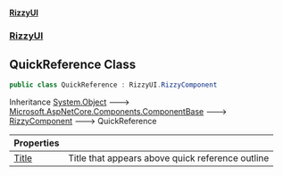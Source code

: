 #### [RizzyUI](index 'index')
### [RizzyUI](RizzyUI 'RizzyUI')

## QuickReference Class

```csharp
public class QuickReference : RizzyUI.RizzyComponent
```

Inheritance [System.Object](https://docs.microsoft.com/en-us/dotnet/api/System.Object 'System.Object') &#129106; [Microsoft.AspNetCore.Components.ComponentBase](https://docs.microsoft.com/en-us/dotnet/api/Microsoft.AspNetCore.Components.ComponentBase 'Microsoft.AspNetCore.Components.ComponentBase') &#129106; [RizzyComponent](RizzyUI.RizzyComponent 'RizzyUI.RizzyComponent') &#129106; QuickReference

| Properties | |
| :--- | :--- |
| [Title](RizzyUI.QuickReference.Title 'RizzyUI.QuickReference.Title') | Title that appears above quick reference outline |

